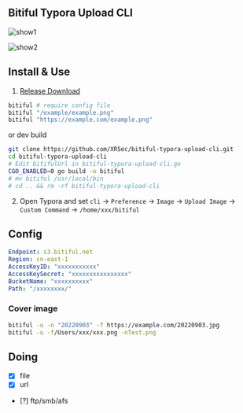 ## Bitiful Typora Upload CLI

![show1](https://xrsec.s3.bitiful.net/IMG/2023011808315652353.gif?fmt=webp&q=48)

![show2](https://xrsec.s3.bitiful.net/IMG/2023011808320175950.gif?fmt=webp&q=48)

## Install & Use

1. [Release Download](https://github.com/XRSec/bitiful-typora-upload-cli/releases)

```bash
bitiful # require config file
bitiful "/example/example.png"
bitiful "https://example.com/example.png"
```

or dev build

```bash
git clone https://github.com/XRSec/bitiful-typora-upload-cli.git
cd bitiful-typora-upload-cli
# Edit bitifulUrl in bitiful-typora-upload-cli.go
CGO_ENABLED=0 go build -o bitiful
# mv bitiful /usr/local/bin
# cd .. && rm -rf bitiful-typora-upload-cli
```

2. Open Typora and set `cli` -> `Preference` -> `Image` -> `Upload Image` -> `Custom Command` -> `/home/xxx/bitiful`

## Config

```yaml
Endpoint: s3.bitiful.net
Region: cn-east-1
AccessKeyID: "xxxxxxxxxxx"
AccessKeySecret: "xxxxxxxxxxxxxxxx"
BucketName: "xxxxxxxxxx"
Path: "/xxxxxxxx/"
```

### Cover image

```bash
bitiful -u -n "20220903" -f https://example.com/20220903.jpg
bitiful -u -f/Users/xxx/xxx.png -nTest.png
```
## Doing

- [x] file
- [x] url
- [?] ftp/smb/afs
